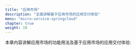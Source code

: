 ```yaml
---
title: "应用市场"
description: "全面讲解基于应用市场的应用交付体验"
menu: "micro-service-springcloud"
chapter: true
weight: 10
---
```


本章内容讲解应用市场的功能用法及基于应用市场的应用交付体验:

